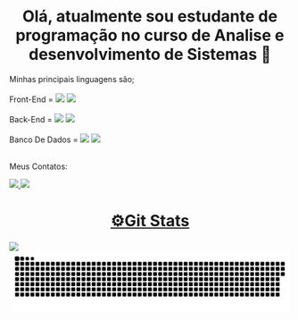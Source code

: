 ## <h1 align="center">Olá, atualmente sou estudante de programação no curso de Analise e desenvolvimento de Sistemas 👋</h1>

Minhas principais linguagens são; <br> <br>
Front-End = <img src="https://img.shields.io/badge/React-20232A?style=for-the-badge&logo=react&logoColor=61DAFB" />  <img src="https://img.shields.io/badge/HTML5-E34F26?style=for-the-badge&logo=html5&logoColor=white" /> <br> <br> 
Back-End = <img src="https://img.shields.io/badge/Node%20js-339933?style=for-the-badge&logo=nodedotjs&logoColor=white" /> <img src="https://img.shields.io/badge/JavaScript-323330?style=for-the-badge&logo=javascript&logoColor=F7DF1E" /> <br> <br>
Banco De Dados = <img src="https://img.shields.io/badge/MongoDB-4EA94B?style=for-the-badge&logo=mongodb&logoColor=white" /> <img src="https://img.shields.io/badge/MySQL-005C84?style=for-the-badge&logo=mysql&logoColor=white" /> <br> <br>

<p>Meus Contatos:</p> 
<a href="https://www.linkedin.com/in/gabriel-araujo-690912234/" target"=_blank"><img src="https://img.shields.io/badge/LinkedIn-0077B5?style=for-the-badge&logo=linkedin&logoColor=white" /> 
<a href="https://www.instagram.com/gabriel_araujuu/" target"=_blank"><img src="https://img.shields.io/badge/Instagram-E4405F?style=for-the-badge&logo=instagram&logoColor=white"/> 


<br> 
<h1 align="center">⚙Git Stats</h1>
 <img height=180 align="center" src="https://github-readme-stats.vercel.app/api?username=Gabszzzz&theme=tokyonight&rank_icon=github&card_width=300&show_icons=true&bg_color=90,000000,040449"  />

<div>
  <picture>
  <source media="(prefers-color-scheme: dark)" srcset="https://raw.githubusercontent.com/AntonioMori/AntonioMori/output/github-contribution-grid-snake-dark.svg">
  <source media="(prefers-color-scheme: light)" srcset="https://raw.githubusercontent.com/AntonioMori/AntonioMori/output/github-contribution-grid-snake-dark.svg">
  <img alt="github contribution grid snake animation" src="https://raw.githubusercontent.com/AntonioMori/AntonioMori/output/github-contribution-grid-snake.svg">
</picture></div>




